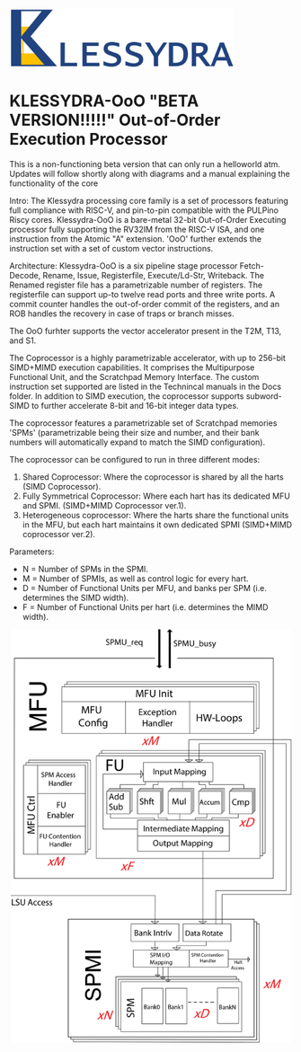 <img src="/pics/Klessydra_Logo.png" width="400">

# KLESSYDRA-OoO "BETA VERSION!!!!!" Out-of-Order Execution Processor

This is a non-functioning beta version that can only run a helloworld atm. Updates will follow shortly along with diagrams and a manual explaining the functionality of the core

Intro: The Klessydra processing core family is a set of processors featuring full compliance with RISC-V, and pin-to-pin compatible with the PULPino Riscy cores. Klessydra-OoO is a bare-metal 32-bit Out-of-Order Executing processor fully supporting the RV32IM from the RISC-V ISA, and one instruction from the Atomic "A" extension. 'OoO' further extends the instruction set with a set of custom vector instructions.

Architecture: Klessydra-OoO is a six pipeline stage processor Fetch-Decode, Rename, Issue, Registerfile, Execute/Ld-Str, Writeback. The Renamed register file has a parametrizable number of registers. The registerfile can support up-to twelve read ports and three write ports. A commit counter handles the out-of-order commit of the registers, and an ROB handles the recovery in case of traps or branch misses.

The OoO furhter supports the vector accelerator present in the T2M, T13, and S1.

The Coprocessor is a highly parametrizable accelerator, with up to 256-bit SIMD+MIMD execution capabilities. It comprises the Multipurpose Functional Unit, and the Scratchpad Memory Interface. The custom instruction set supported are listed in the Technincal manuals in the Docs folder. In addition to SIMD execution, the coprocessor supports subword-SIMD to further accelerate 8-bit and 16-bit integer data types.

The coprocessor features a parametrizable set of Scratchpad memories 'SPMs' (parametrizable being their size and number, and their bank numbers will automatically expand to match the SIMD configuration). 

The coprocessor can be configured to run in three different modes:

1) Shared Coprocessor: Where the coprocessor is shared by all the harts (SIMD Coprocessor).
2) Fully Symmetrical Coprocessor: Where each hart has its dedicated MFU and SPMI. (SIMD+MIMD Coprocessor ver.1).
3) Heterogeneous coprocessor: Where the harts share the functional units in the MFU, but each hart maintains it own dedicated SPMI (SIMD+MIMD coprocessor ver.2).

Parameters:
- N = Number of SPMs in the SPMI.
- M = Number of SPMIs, as well as control logic for every hart.
- D = Number of Functional Units per MFU, and banks per SPM (i.e. determines the SIMD width).
- F = Number of Functional Units per hart (i.e. determines the MIMD width).

<p align="center">
<img src="/pics/Vector Coprocessor.png" width="500">
</p> 
